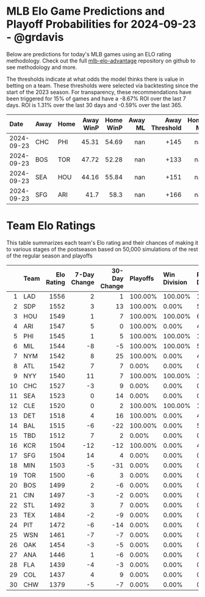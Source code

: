 # MLB Elo Game Predictions and Playoff Probabilities for 2024-09-23 - @grdavis
Below are predictions for today's MLB games using an ELO rating methodology. Check out the full [mlb-elo-advantage](https://github.com/grdavis/mlb-elo-advantage) repository on github to see methodology and more.

The thresholds indicate at what odds the model thinks there is value in betting on a team. These thresholds were selected via backtesting since the start of the 2023 season. For transparency, these recommendations have been triggered for 15% of games and have a -8.67% ROI over the last 7 days. ROI is 1.31% over the last 30 days and -0.59% over the last 365.

| Date       | Away   | Home   |   Away WinP |   Home WinP |   Away ML |   Away Threshold |   Home ML |   Home Threshold |
|:-----------|:-------|:-------|------------:|------------:|----------:|-----------------:|----------:|-----------------:|
| 2024-09-23 | CHC    | PHI    |       45.31 |       54.69 |       nan |             +145 |       nan |             +103 |
| 2024-09-23 | BOS    | TOR    |       47.72 |       52.28 |       nan |             +133 |       nan |             +112 |
| 2024-09-23 | SEA    | HOU    |       44.16 |       55.84 |       nan |             +151 |       nan |             -101 |
| 2024-09-23 | SFG    | ARI    |       41.7  |       58.3  |       nan |             +166 |       nan |             -111 |

# Team Elo Ratings
This table summarizes each team's Elo rating and their chances of making it to various stages of the postseason based on 50,000 simulations of the rest of the regular season and playoffs

|    | Team   |   Elo Rating |   7-Day Change |   30-Day Change | Playoffs   | Win Division   | Reach Div. Rd.   | Reach CS   | Reach WS   | Win WS   |
|---:|:-------|-------------:|---------------:|----------------:|:-----------|:---------------|:-----------------|:-----------|:-----------|:---------|
|  1 | LAD    |         1556 |              2 |               1 | 100.00%    | 100.00%        | 100.00%          | 52.87%     | 28.64%     | 16.78%   |
|  2 | SDP    |         1552 |              3 |              13 | 100.00%    | 0.00%          | 54.81%           | 26.45%     | 13.99%     | 7.89%    |
|  3 | HOU    |         1549 |              1 |               7 | 100.00%    | 100.00%        | 60.92%           | 34.79%     | 19.16%     | 9.38%    |
|  4 | ARI    |         1547 |              5 |               0 | 100.00%    | 0.00%          | 46.62%           | 22.44%     | 11.17%     | 6.11%    |
|  5 | PHI    |         1545 |              1 |               5 | 100.00%    | 100.00%        | 100.00%          | 51.14%     | 24.10%     | 13.31%   |
|  6 | MIL    |         1544 |             -8 |              -5 | 100.00%    | 100.00%        | 53.54%           | 26.02%     | 12.21%     | 6.77%    |
|  7 | NYM    |         1542 |              8 |              25 | 100.00%    | 0.00%          | 45.03%           | 21.08%     | 9.89%      | 5.37%    |
|  8 | ATL    |         1542 |              7 |               7 | 0.00%      | 0.00%          | 0.00%            | 0.00%      | 0.00%      | 0.00%    |
|  9 | NYY    |         1540 |             11 |               7 | 100.00%    | 100.00%        | 100.00%          | 58.14%     | 31.58%     | 15.03%   |
| 10 | CHC    |         1527 |             -3 |               9 | 0.00%      | 0.00%          | 0.00%            | 0.00%      | 0.00%      | 0.00%    |
| 11 | SEA    |         1523 |              0 |              14 | 0.00%      | 0.00%          | 0.00%            | 0.00%      | 0.00%      | 0.00%    |
| 12 | CLE    |         1520 |              0 |               2 | 100.00%    | 100.00%        | 100.00%          | 46.96%     | 21.76%     | 8.89%    |
| 13 | DET    |         1518 |              4 |              16 | 100.00%    | 0.00%          | 43.73%           | 20.03%     | 9.46%      | 3.78%    |
| 14 | BAL    |         1515 |             -6 |             -22 | 100.00%    | 0.00%          | 54.09%           | 22.85%     | 10.62%     | 4.08%    |
| 15 | TBD    |         1512 |              7 |               2 | 0.00%      | 0.00%          | 0.00%            | 0.00%      | 0.00%      | 0.00%    |
| 16 | KCR    |         1504 |            -12 |             -12 | 100.00%    | 0.00%          | 41.25%           | 17.23%     | 7.42%      | 2.60%    |
| 17 | SFG    |         1504 |             14 |               4 | 0.00%      | 0.00%          | 0.00%            | 0.00%      | 0.00%      | 0.00%    |
| 18 | MIN    |         1503 |             -5 |             -31 | 0.00%      | 0.00%          | 0.00%            | 0.00%      | 0.00%      | 0.00%    |
| 19 | TOR    |         1500 |             -6 |               3 | 0.00%      | 0.00%          | 0.00%            | 0.00%      | 0.00%      | 0.00%    |
| 20 | BOS    |         1499 |              2 |              -6 | 0.00%      | 0.00%          | 0.00%            | 0.00%      | 0.00%      | 0.00%    |
| 21 | CIN    |         1497 |             -3 |              -2 | 0.00%      | 0.00%          | 0.00%            | 0.00%      | 0.00%      | 0.00%    |
| 22 | STL    |         1492 |              3 |               7 | 0.00%      | 0.00%          | 0.00%            | 0.00%      | 0.00%      | 0.00%    |
| 23 | TEX    |         1484 |             -2 |              -9 | 0.00%      | 0.00%          | 0.00%            | 0.00%      | 0.00%      | 0.00%    |
| 24 | PIT    |         1472 |             -6 |             -14 | 0.00%      | 0.00%          | 0.00%            | 0.00%      | 0.00%      | 0.00%    |
| 25 | WSN    |         1461 |             -7 |              -7 | 0.00%      | 0.00%          | 0.00%            | 0.00%      | 0.00%      | 0.00%    |
| 26 | OAK    |         1454 |             -3 |              -5 | 0.00%      | 0.00%          | 0.00%            | 0.00%      | 0.00%      | 0.00%    |
| 27 | ANA    |         1446 |              1 |              -6 | 0.00%      | 0.00%          | 0.00%            | 0.00%      | 0.00%      | 0.00%    |
| 28 | FLA    |         1439 |             -4 |              -3 | 0.00%      | 0.00%          | 0.00%            | 0.00%      | 0.00%      | 0.00%    |
| 29 | COL    |         1437 |              4 |               9 | 0.00%      | 0.00%          | 0.00%            | 0.00%      | 0.00%      | 0.00%    |
| 30 | CHW    |         1379 |             -5 |              -7 | 0.00%      | 0.00%          | 0.00%            | 0.00%      | 0.00%      | 0.00%    |